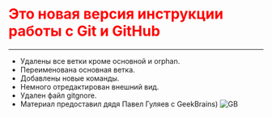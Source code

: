 # <span style='color:red'>**Это новая версия инструкции работы с Git и GitHub** </span>
---
* Удалены все ветки кроме основной и orphan.
* Переименована основная ветка.
* Добавлены новые команды.
* Немного отредактирован внешний вид.
* Удален файл gitgnore.
* Материал предоставил дядя Павел Гуляев с GeekBrains)
![GB](https://dikosmos.ru/wp-content/uploads/2020/06/geekbrains.png)